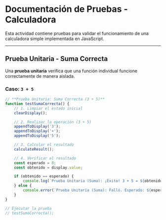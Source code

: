 # Documentación de Pruebas - Calculadora

Esta actividad contiene pruebas para validar el funcionamiento de una calculadora simple implementada en JavaScript.

---

## Prueba Unitaria - Suma Correcta

Una **prueba unitaria** verifica que una función individual funcione correctamente de manera aislada.

### Caso: `3 + 5`

```javascript
// **Prueba Unitaria: Suma Correcta (3 + 5)**
function testSumaCorrecta() {
    // 1. Limpiar el estado inicial
    clearDisplay();

    // 2. Realizar la operación (3 + 5)
    appendToDisplay('3');
    appendToDisplay('+');
    appendToDisplay('5');

    // 3. Calcular el resultado
    calculateResult();

    // 4. Verificar el resultado
    const esperado = 8;
    const obtenido = display.value;

    if (obtenido == esperado) {
        console.log(`Prueba Unitaria (Suma): ¡Éxito! 3 + 5 = ${obtenido}`);
    } else {
        console.error(`Prueba Unitaria (Suma): Falló. Esperado: ${esperado}, Obtenido: ${obtenido}`);
    }
}

// Ejecutar la prueba
// testSumaCorrecta();

